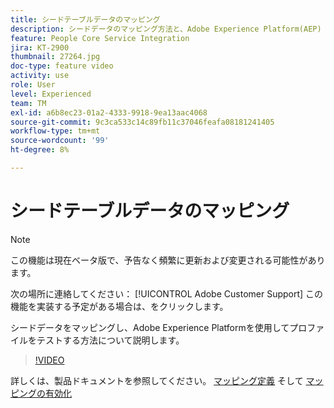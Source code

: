 ```yaml
---
title: シードテーブルデータのマッピング
description: シードデータのマッピング方法と、Adobe Experience Platform(AEP) を使用したプロファイルのテスト方法について説明します
feature: People Core Service Integration
jira: KT-2900
thumbnail: 27264.jpg
doc-type: feature video
activity: use
role: User
level: Experienced
team: TM
exl-id: a6b8ec23-01a2-4333-9918-9ea13aac4068
source-git-commit: 9c3ca533c14c89fb11c37046feafa08181241405
workflow-type: tm+mt
source-wordcount: '99'
ht-degree: 8%

---
```


# シードテーブルデータのマッピング

>[!NOTE]
>
>この機能は現在ベータ版で、予告なく頻繁に更新および変更される可能性があります。
>
>次の場所に連絡してください： [!UICONTROL Adobe Customer Support] この機能を実装する予定がある場合は、をクリックします。

シードデータをマッピングし、Adobe Experience Platformを使用してプロファイルをテストする方法について説明します。

>[!VIDEO](https://video.tv.adobe.com/v/27264?quality=12&learn=on)

詳しくは、製品ドキュメントを参照してください。 [マッピング定義](https://experienceleague.adobe.com/docs/campaign-standard/using/integrating-with-adobe-cloud/adobe-experience-platform/data-connector/aep-mapping-definition.html) そして [マッピングの有効化](https://experienceleague.adobe.com/docs/campaign-standard/using/integrating-with-adobe-cloud/adobe-experience-platform/data-connector/aep-mapping-activation.html)
